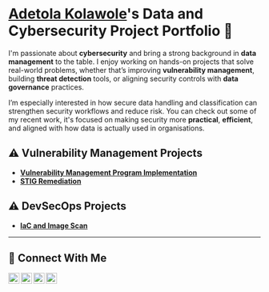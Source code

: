 # <a href="https://www.linkedin.com/in/adetola o. kolawole/">Adetola Kolawole</a>'s Data and Cybersecurity Project Portfolio 🔐

I'm passionate about **cybersecurity** and bring a strong background in **data management** to the table. I enjoy working on hands-on projects that solve real-world problems, whether that’s improving **vulnerability management**, building **threat detection** tools, or aligning security controls with **data governance** practices.

I’m especially interested in how secure data handling and classification can strengthen security workflows and reduce risk. You can check out some of my recent work, it's focused on making security more **practical**, **efficient**, and aligned with how data is actually used in organisations.




## ⚠️ Vulnerability Management Projects

- **[Vulnerability Management Program Implementation](https://github.com/AdetolaKols/Vulnerability-Management-Program)**
- **[STIG Remediation](https://github.com/AdetolaKols/STIG-Remediation-Windows-10-WN10-00-000050)**


## ⚠️ DevSecOps Projects

- **[IaC and Image Scan](https://github.com/AdetolaKols/DevSecOps-Project)**

<hr/>

## 🤳 Connect With Me

[<img align="left" alt="___________ | YouTube" width="22px" src="https://cdn.jsdelivr.net/npm/simple-icons@v3/icons/youtube.svg" />][youtube]
[<img align="left" alt="___________ | Twitter" width="22px" src="https://cdn.jsdelivr.net/npm/simple-icons@v3/icons/twitter.svg" />][twitter]
[<img align="left" alt="___________ | LinkedIn" width="22px" src="https://cdn.jsdelivr.net/npm/simple-icons@v3/icons/linkedin.svg" />][linkedin]
[<img align="left" alt="___________ | Instagram" width="22px" src="https://cdn.jsdelivr.net/npm/simple-icons@v3/icons/instagram.svg" />][instagram]

[twitter]: https://twitter.com/___________
[youtube]: https://www.youtube.com/c/___________
[instagram]: https://www.instagram.com/___________
[linkedin]: https://linkedin.com/in/adetola-o-kolawole-4613a8a6

<!--
<img width="35" alt="image" src="https://github.com/user-attachments/assets/2f41c7cd-5ea8-4475-b451-a37161b6c3fb"> 
<img width="35" alt="image" src="https://github.com/user-attachments/assets/77649969-9910-4994-8b96-74a116cfb2a8">
-->

